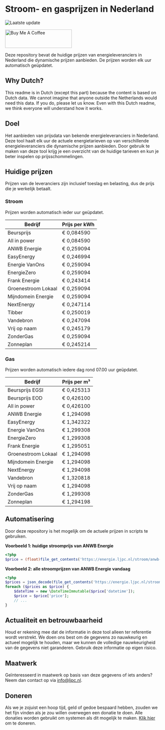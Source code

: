 # Stroom- en gasprijzen in Nederland

![Laatste update](https://img.shields.io/badge/laatste%20update-2025--03--06%2003%3A00%20CET-brightgreen)

<a href="https://www.buymeacoffee.com/Lars-" target="_blank"><img src="https://cdn.buymeacoffee.com/buttons/v2/default-orange.png" alt="Buy Me A Coffee" height="60" style="height: 60px !important;width: 217px !important;" ></a>

Deze repository bevat de huidige prijzen van energieleveranciers in Nederland die dynamische prijzen aanbieden. De prijzen worden elk uur automatisch geüpdatet.

## Why Dutch?

This readme is in Dutch (except this part) because the content is based on Dutch data. We cannot imagine that anyone outside the Netherlands would need this data. If you do, please let us know. Even with this Dutch readme, we think
everyone will understand how it works.

## Doel

Het aanbieden van prijsdata van bekende energieleveranciers in Nederland. Deze tool haalt elk uur de actuele energietarieven op van verschillende energieleveranciers die dynamische prijzen aanbieden. Door gebruik te maken van deze tool
krijg je een overzicht van de huidige tarieven en kun je beter inspelen op prijsschommelingen.

## Huidige prijzen

Prijzen van de leveranciers zijn inclusief toeslag en belasting, dus de prijs die je werkelijk betaalt.

### Stroom

Prijzen worden automatisch ieder uur geüpdatet.

 Bedrijf | Prijs per kWh 
---------|---------------
Beursprijs | € 0,084590
All in power | € 0,084590
ANWB Energie | € 0,259094
EasyEnergy | € 0,246994
Energie VanOns | € 0,259094
EnergieZero | € 0,259094
Frank Energie | € 0,243414
Groenestroom Lokaal | € 0,259094
Mijndomein Energie | € 0,259094
NextEnergy | € 0,247114
Tibber | € 0,250019
Vandebron | € 0,247094
Vrij op naam | € 0,245179
ZonderGas | € 0,259094
Zonneplan | € 0,245214


### Gas

Prijzen worden automatisch iedere dag rond 07.00 uur geüpdatet.

 Bedrijf | Prijs per m³ 
---------|--------------
Beursprijs EGSI | € 0,425313
Beursprijs EOD | € 0,426100
All in power | € 0,426100
ANWB Energie | € 1,294098
EasyEnergy | € 1,342322
Energie VanOns | € 1,299308
EnergieZero | € 1,299308
Frank Energie | € 1,295051
Groenestroom Lokaal | € 1,294098
Mijndomein Energie | € 1,294098
NextEnergy | € 1,294098
Vandebron | € 1,320818
Vrij op naam | € 1,294098
ZonderGas | € 1,299308
Zonneplan | € 1,294198


## Automatisering

Door deze repository is het mogelijk om de actuele prijzen in scripts te gebruiken.

**Voorbeeld 1: huidige stroomprijs van ANWB Energie**

```php
<?php
$price = (float)file_get_contents('https://energie.ljpc.nl/stroom/anwb-energie-nu.txt');

```

**Voorbeeld 2: alle stroomprijzen van ANWB Energie vandaag**

```php
<?php
$prices = json_decode(file_get_contents('https://energie.ljpc.nl/stroom/all-in-power-vandaag.json'),true);
foreach ($prices as $price) {
    $dateTime = new \DateTimeImmutable($price['datetime']);
    $price = $price['price'];
    // ...
}
```

## Actualiteit en betrouwbaarheid

Houd er rekening mee dat de informatie in deze tool alleen ter referentie wordt verstrekt. We doen ons best om de gegevens zo nauwkeurig en actueel mogelijk te houden, maar we kunnen de volledige nauwkeurigheid van de gegevens niet
garanderen. Gebruik deze informatie op eigen risico.

## Maatwerk

Geïnteresseerd in maatwerk op basis van deze gegevens of iets anders? Neem dan contact op
via [info@ljpc.nl](mailto:info@ljpc.nl?subject=Energie%20prijzen).

## Doneren

Als we je zojuist een hoop tijd, geld of gedoe bespaard hebben, zouden we het fijn vinden als je zou willen overwegen een
donatie te doen. Alle donaties worden gebruikt om systemen als dit mogelijk te
maken. [Klik hier](https://www.buymeacoffee.com/Lars-) om te doneren.
